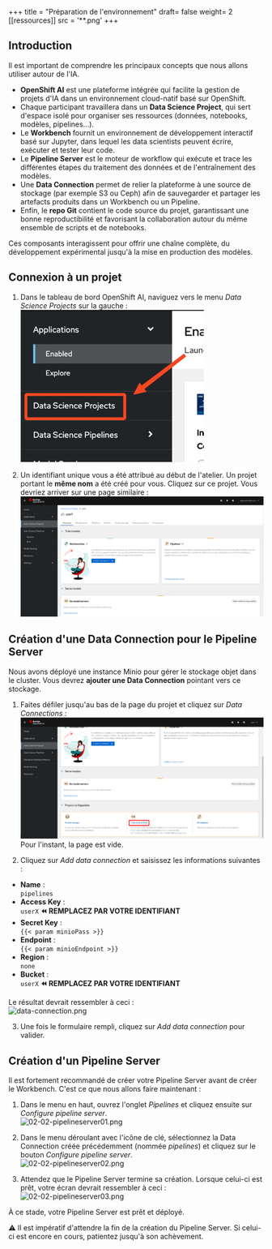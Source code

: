 +++
title = "Préparation de l'environnement"
draft= false
weight= 2
[[ressources]]
  src = '**.png'
+++

## Introduction

Il est important de comprendre les principaux concepts que nous allons utiliser autour de l'IA.

* **OpenShift AI** est une plateforme intégrée qui facilite la gestion de projets d'IA dans un environnement cloud-natif basé sur OpenShift.
* Chaque participant travaillera dans un **Data Science Project**, qui sert d'espace isolé pour organiser ses ressources (données, notebooks, modèles, pipelines…).  
* Le **Workbench** fournit un environnement de développement interactif basé sur Jupyter, dans lequel les data scientists peuvent écrire, exécuter et tester leur code.  
* Le **Pipeline Server** est le moteur de workflow qui exécute et trace les différentes étapes du traitement des données et de l'entraînement des modèles.  
* Une **Data Connection** permet de relier la plateforme à une source de stockage (par exemple S3 ou Ceph) afin de sauvegarder et partager les artefacts produits dans un Workbench ou un Pipeline. 
* Enfin, le **repo Git** contient le code source du projet, garantissant une bonne reproductibilité et favorisant la collaboration autour du même ensemble de scripts et de notebooks.

Ces composants interagissent pour offrir une chaîne complète, du développement expérimental jusqu'à la mise en production des modèles.

## Connexion à un projet

1. Dans le tableau de bord OpenShift AI, naviguez vers le menu *Data Science Projects* sur la gauche :  
![02-02-ds-proj-nav](02-02-ds-proj-nav.png)

2. Un identifiant unique vous a été attribué au début de l'atelier. Un projet portant le **même nom** a été créé pour vous. Cliquez sur ce projet. Vous devriez arriver sur une page similaire :  
![project-empty-state](project-empty-state.png)

## Création d'une Data Connection pour le Pipeline Server

Nous avons déployé une instance Minio pour gérer le stockage objet dans le cluster. Vous devrez **ajouter une Data Connection** pointant vers ce stockage.

1. Faites défiler jusqu'au bas de la page du projet et cliquez sur *Data Connections* :  
![02-02-add-dc.png](02-02-add-dc.png)  
Pour l'instant, la page est vide.

2. Cliquez sur *Add data connection* et saisissez les informations suivantes :
- **Name** :  
```pipelines```
- **Access Key** :  
```userX```  **⏪ REMPLACEZ PAR VOTRE IDENTIFIANT**
- **Secret Key** :  
```{{< param minioPass >}}```
- **Endpoint** :  
```{{< param minioEndpoint >}}```
- **Region** :  
```none```
- **Bucket** :  
```userX```  **⏪ REMPLACEZ PAR VOTRE IDENTIFIANT**

Le résultat devrait ressembler à ceci :  
![data-connection.png](data-connection.png)

3. Une fois le formulaire rempli, cliquez sur *Add data connection* pour valider.

## Création d'un Pipeline Server

Il est fortement recommandé de créer votre Pipeline Server avant de créer le Workbench. C'est ce que nous allons faire maintenant :

1. Dans le menu en haut, ouvrez l'onglet *Pipelines* et cliquez ensuite sur *Configure pipeline server*.  
![02-02-pipelineserver01.png](02-02-pipelineserver01.png)

2. Dans le menu déroulant avec l'icône de clé, sélectionnez la Data Connection créée précédemment (nommée *pipelines*) et cliquez sur le bouton *Configure pipeline server*.  
![02-02-pipelineserver02.png](02-02-pipelineserver02.png)

3. Attendez que le Pipeline Server termine sa création. Lorsque celui-ci est prêt, votre écran devrait ressembler à ceci :  
![02-02-pipelineserver03.png](02-02-pipelineserver03.png)

À ce stade, votre Pipeline Server est prêt et déployé.

⚠️ Il est impératif d'attendre la fin de la création du Pipeline Server. Si celui-ci est encore en cours, patientez jusqu'à son achèvement.
